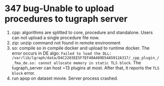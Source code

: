 # 347 bug-Unable to upload procedures to tugraph server
1. cpp: algorithms are splitted to core, procedure and standalone. Users can not upload a single procedure file now.
2. zip: unzip command not found in remote environment
3. so: compile so in compile docker and upload to runtime docker. The error occurs in DE algo:
`Failed to load the DLL: /var/lib/lgraph/data/D4C2203EE5F7EF40A489D54A5912A317/_cpp_plugin_/_fma_de.so: cannot allocate memory in static TLS block`. The tugraph_server can host ~13 plugins at most. After that, it reports the `TLS block` error.
4. run apsp on dataset movie. Server process crashed.